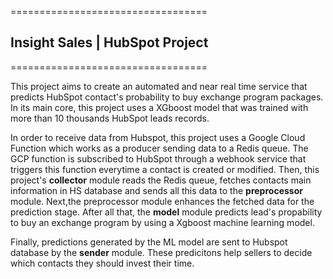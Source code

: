 ==================================
## Insight Sales | HubSpot Project
==================================

This project aims to create an automated and near real time service that predicts HubSpot contact's probability to buy exchange program packages. In its main core, this project uses a XGboost model that was 
trained with more than 10 thousands HubSpot leads records. 

In order to receive data from Hubspot, this project uses a Google Cloud Function which works
as a producer sending data to a Redis queue. The GCP function is subscribed to HubSpot through a 
webhook service that triggers this function everytime a contact is created or modified. 
Then, this project's **collector** module reads the Redis queue, fetches contacts main information in HS database and sends all this data to the **preprocessor** module. Next,the preprocessor module enhances the fetched data for the prediction stage. After all that, the **model** module predicts lead's
propability to buy an exchange program by using a Xgboost machine learning model. 

Finally, predictions generated by the ML model are sent to Hubspot database by the **sender** module.
These predicitons help sellers to decide which contacts they should invest their time. 
